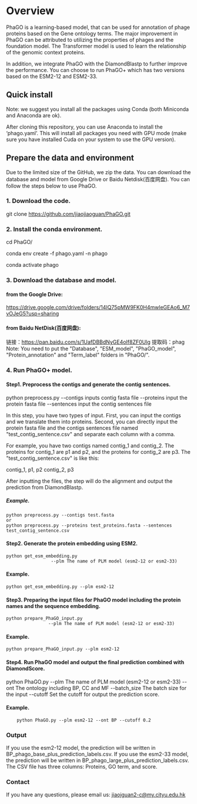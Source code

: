 # Overview

PhaGO is a learning-based model, that can be used for annotation of phage proteins based on the Gene ontology terms. The major improvement in PhaGO can be attributed to utilizing the properties of phages and the foundation model. The Transformer model is used to learn the relationship of the genomic context proteins.

In addition, we integrate PhaGO with the DiamondBlastp to further improve the performance. You can choose to run PhaGO+ which has two versions based on the ESM2-12 and ESM2-33.

## Quick install
Note: we suggest you install all the packages using Conda (both Miniconda and Anaconda are ok).

After cloning this repository, you can use Anaconda to install the ‘phago.yaml’. This will install all packages you need with GPU mode (make sure you have installed Cuda on your system to use the GPU version).


## Prepare the data and environment
Due to the limited size of the GitHub, we zip the data. You can download the database and model from Google Drive or Baidu Netdisk(百度网盘). You can follow the steps below to use PhaGO.

### 1. Download the code.
   git clone https://github.com/jiaojiaoguan/PhaGO.git
   
### 2. Install the conda environment.

   cd PhaGO/
   
   conda env create -f phago.yaml -n phago
   
   conda activate phago
   
### 3. Download the database and model.
  #### from the Google Drive:
  https://drive.google.com/drive/folders/14IQ75pMW9FK0H4mwleGEAo6_M7vOJeG5?usp=sharing
  #### from Baidu NetDisk(百度网盘):
  链接：https://pan.baidu.com/s/1UafDBBdNyGE4oIf8ZF0Ulg 
  提取码：phag
  Note: You need to put the "Database", "ESM_model", "PhaGO_model", "Protein_annotation" and "Term_label" folders in "PhaGO/".
  
### 4. Run PhaGO+ model.

#### Step1. Preprocess the contigs and generate the contig sentences.

   python preprocess.py 
                     --contigs inputs contig fasta file
                     --proteins input the protein fasta file
                     --sentences input the contig sentences file
                  
In this step, you have two types of input. First, you can input the contigs and we translate them into proteins. Second, you can directly input the protein fasta file and the contigs sentences file named "test_contig_sentence.csv" and separate each column with a comma.

For example, you have two contigs named contig_1 and contig_2. The proteins for contig_1 are p1 and p2, and the proteins for contig_2 are p3. The "test_contig_sentence.csv" is like this:

   contig_1, p1, p2
   contig_2, p3

After inputting the files, the step will do the alignment and output the prediction from DiamondBlastp.
    
##### Example.

    python preprocess.py --contigs test.fasta
    or 
    python preprocess.py --proteins test_proteins.fasta --sentences test_contig_sentence.csv
    
#### Step2. Generate the protein embedding using ESM2.

    python get_esm_embedding.py 
                     --plm The name of PLM model (esm2-12 or esm2-33)
                     
#### Example.

    python get_esm_embedding.py --plm esm2-12 

    
#### Step3. Preparing the input files for PhaGO model including the protein names and the sequence embedding.

    python prepare_PhaGO_input.py 
                    --plm The name of PLM model (esm2-12 or esm2-33)
                    
#### Example.

    python prepare_PhaGO_input.py --plm esm2-12
  
#### Step4. Run PhaGO model and output the final prediction combined with DiamondScore.

   python PhaGO.py 
                    --plm The name of PLM model (esm2-12 or esm2-33)
                    --ont The ontology including BP, CC and MF
                    --batch_size The batch size for the input
                    --cutoff  Set the cutoff for output the prediction score. 
                    
#### Example.
        python PhaGO.py --plm esm2-12 --ont BP --cutoff 0.2

### Output

If you use the esm2-12 model, the prediction will be written in BP_phago_base_plus_prediction_labels.csv.
If you use the esm2-33 model, the prediction will be written in BP_phago_large_plus_prediction_labels.csv.
The CSV file has three columns: Proteins, GO term, and score.
   

### Contact 
If you have any questions, please email us: jiaojguan2-c@my.cityu.edu.hk
